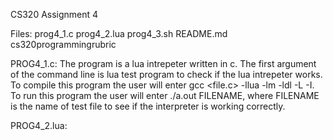 CS320 Assignment 4

Files:
prog4_1.c
prog4_2.lua
prog4_3.sh
README.md
cs320programmingrubric

PROG4_1.c:
    The program is a lua intrepeter written in c. The first argument of the command line is lua test program to check if the lua intrepeter works. To compile this program the user will enter gcc <file.c> -llua -lm -ldl -L<directory of libraries> -I<directories of headers>. To run this program the user will enter ./a.out FILENAME, where FILENAME is the name of test file to see if the interpreter is working correctly.
    
PROG4_2.lua:
    
